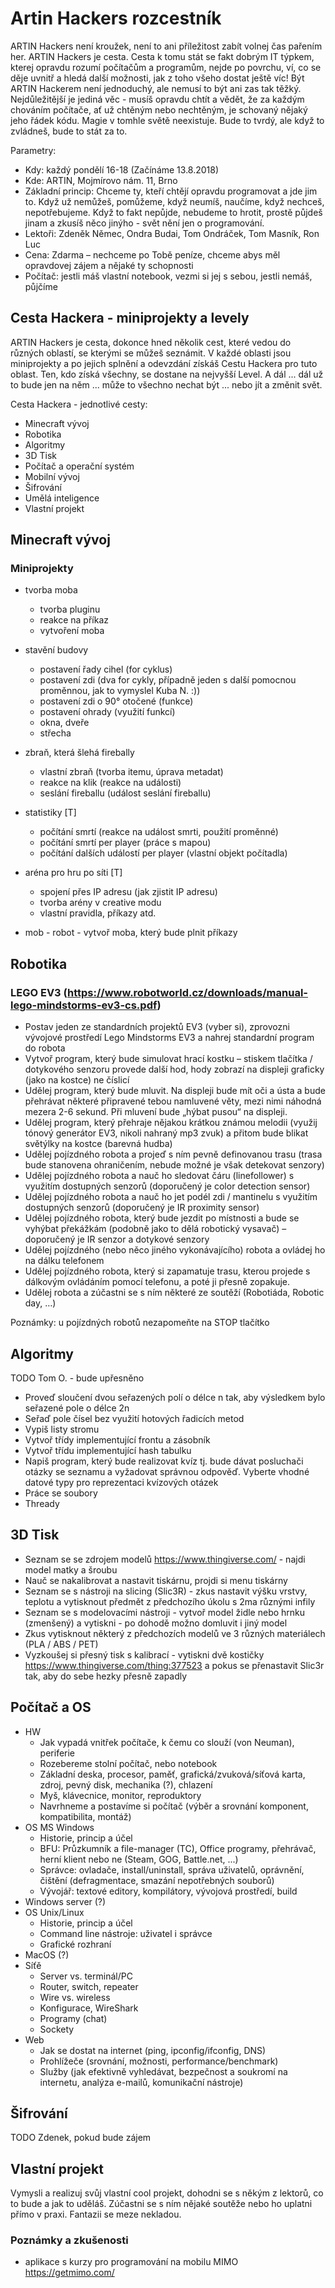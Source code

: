 # Artin Hackers rozcestník

ARTIN Hackers není kroužek, není to ani příležitost zabít volnej čas pařením her. ARTIN Hackers je cesta. Cesta k tomu stát se fakt dobrým IT týpkem, kterej opravdu rozumí počítačům a programům, nejde po povrchu, ví, co se děje uvnitř a hledá další možnosti, jak z toho všeho dostat ještě víc!
Být ARTIN Hackerem není jednoduchý, ale nemusí to být ani zas tak těžký. Nejdůležitější je jediná věc - musíš opravdu chtít a vědět, že za každým chováním počítače, ať už chtěným nebo nechtěným, je schovaný nějaký jeho řádek kódu. Magie v tomhle světě neexistuje.
Bude to tvrdý, ale když to zvládneš, bude to stát za to.

Parametry:
* Kdy: každý pondělí 16-18 (Začínáme 13.8.2018)
* Kde: ARTIN, Mojmírovo nám. 11, Brno
* Základní princip: Chceme ty, kteří chtějí opravdu programovat a jde jim to. Když už nemůžeš, pomůžeme, když neumíš, naučíme, když nechceš, nepotřebujeme. Když to fakt nepůjde, nebudeme to hrotit, prostě půjdeš jinam a zkusíš něco jinýho - svět nění jen o programování.
* Lektoři: Zdeněk Němec, Ondra Budai, Tom Ondráček, Tom Masník, Ron Luc
* Cena: Zdarma – nechceme po Tobě peníze, chceme abys měl opravdovej zájem a nějaké ty schopnosti
* Počítač: jestli máš vlastní notebook, vezmi si jej s sebou, jestli nemáš, půjčíme

## Cesta Hackera - miniprojekty a levely
ARTIN Hackers je cesta, dokonce hned několik cest, které vedou do různých oblastí, se kterými se můžeš seznámit. V každé oblasti jsou miniprojekty a po jejich splnění a odevzdání získáš Cestu Hackera pro tuto oblast. Ten, kdo získá všechny, se dostane na nejvyšší Level. A dál ... dál už to bude jen na něm ... může to všechno nechat být ... nebo jít a změnit svět.

Cesta Hackera - jednotlivé cesty:
* Minecraft vývoj
* Robotika
* Algoritmy
* 3D Tisk
* Počítač a operační systém
* Mobilní vývoj
* Šifrování
* Umělá inteligence
* Vlastní projekt


## Minecraft vývoj

### Miniprojekty

* tvorba moba
  * tvorba pluginu
  * reakce na příkaz
  * vytvoření moba 

* stavění budovy 
  * postavení řady cihel (for cyklus)
  * postavení zdi (dva for cykly, případně jeden s další pomocnou proměnnou, jak to vymyslel Kuba N. :))
  * postavení zdi o 90° otočené (funkce)
  * postavení ohrady (využití funkcí)
  * okna, dveře
  * střecha

* zbraň, která šlehá firebally
  * vlastní zbraň (tvorba itemu, úprava metadat)
  * reakce na klik (reakce na události)
  * seslání fireballu (událost seslání fireballu)

* statistiky [T]
  * počítání smrtí (reakce na událost smrti, použití proměnné)
  * počítání smrtí per player (práce s mapou)
  * počítání dalších událostí per player (vlastní objekt počítadla)

* aréna pro hru po síti [T]
  * spojení přes IP adresu (jak zjistit IP adresu)
  * tvorba arény v creative modu
  * vlastní pravidla, příkazy atd.
  
* mob - robot - vytvoř moba, který bude plnit příkazy



## Robotika
### LEGO EV3 (https://www.robotworld.cz/downloads/manual-lego-mindstorms-ev3-cs.pdf) 
* Postav jeden ze standardních projektů EV3 (vyber si), zprovozni vývojové prostředí Lego Mindstorms EV3 a nahrej standardní program do robota
* Vytvoř program, který bude simulovat hrací kostku – stiskem tlačítka / dotykového senzoru provede další hod, hody zobrazí na displeji graficky (jako na kostce) ne číslicí
* Udělej program, který bude mluvit. Na displeji bude mít oči a ústa a bude přehrávat některé připravené tebou namluvené věty, mezi nimi náhodná mezera 2-6 sekund. Při mluvení bude „hýbat pusou“ na displeji.
* Udělej program, který přehraje nějakou krátkou známou melodii (využij tónový generátor EV3, nikoli nahraný mp3 zvuk) a přitom bude blikat světýlky na kostce (barevná hudba)
* Udělej pojízdného robota a projeď s ním pevně definovanou trasu (trasa bude stanovena ohraničením, nebude možné je však detekovat senzory)
* Udělej pojízdného robota a nauč ho sledovat čáru (linefollower) s využitím dostupných senzorů (doporučený je color detection sensor)
* Udělej pojízdného robota a nauč ho jet podél zdi / mantinelu s využitím dostupných senzorů (doporučený je IR proximity sensor)
* Udělej pojízdného robota, který bude jezdit po místnosti a bude se vyhýbat překážkám (podobně jako to dělá robotický vysavač) – doporučený je IR senzor a dotykové senzory
* Udělej pojízdného (nebo něco jiného vykonávajícího) robota a ovládej ho na dálku telefonem
* Udělej pojízdného robota, který si zapamatuje trasu, kterou projede s dálkovým ovládáním pomocí telefonu, a poté ji přesně zopakuje.
* Udělej robota a zúčastni se s ním některé ze soutěží (Robotiáda, Robotic day, …)

Poznámky: u pojízdných robotů nezapomeňte na STOP tlačítko

## Algoritmy
TODO Tom O. - bude upřesněno
* Proveď sloučení dvou seřazených polí o délce n tak, aby výsledkem bylo seřazené pole o délce 2n
* Seřaď pole čísel bez využití hotových řadicích metod
* Vypiš listy stromu
* Vytvoř třídy implementující frontu a zásobník
* Vytvoř třídu implementující hash tabulku
* Napiš program, který bude realizovat kvíz tj. bude dávat posluchači otázky se seznamu a vyžadovat správnou odpověď. Vyberte vhodné datové typy pro reprezentaci kvízových otázek
* Práce se soubory
* Thready

  
## 3D Tisk
* Seznam se se zdrojem modelů https://www.thingiverse.com/ - najdi model matky a šroubu
* Nauč se nakalibrovat a nastavit tiskárnu, projdi si menu tiskárny
* Seznam se s nástroji na slicing (Slic3R) - zkus nastavit výšku vrstvy, teplotu a vytisknout předmět z předchozího úkolu s 2ma různými infily
* Seznam se s modelovacími nástroji - vytvoř model židle nebo hrnku (zmenšený) a vytiskni - po dohodě možno domluvit i jiný model
* Zkus vytisknout některý z předchozích modelů ve 3 různých materiálech (PLA / ABS / PET)
* Vyzkoušej si přesný tisk s kalibrací - vytiskni dvě kostičky https://www.thingiverse.com/thing:377523 a pokus se přenastavit Slic3r tak, aby do sebe hezky přesně zapadly


## Počítač a OS
* HW
    * Jak vypadá vnitřek počítače, k čemu co slouží (von Neuman), periferie
    * Rozebereme stolní počítač, nebo notebook
    * Základní deska, procesor, paměť, grafická/zvuková/síťová karta, zdroj, pevný disk, mechanika (?), chlazení
    * Myš, klávecnice, monitor, reproduktory
    * Navrhneme a postavíme si počítač (výběr a srovnání komponent, kompatibilita, montáž)
* OS MS Windows
    * Historie, princip a účel
    * BFU: Průzkumník a file-manager (TC), Office programy, přehrávač, herní klient nebo ne (Steam, GOG, Battle.net, ...)
    * Správce: ovladače, install/uninstall, správa uživatelů, oprávnění, čištění (defragmentace, smazání nepotřebných souborů)
    * Vývojář: textové editory, kompilátory, vývojová prostředí, build
* Windows server (?)
* OS Unix/Linux
    * Historie, princip a účel
    * Command line nástroje: uživatel i správce
    * Grafické rozhraní
* MacOS (?)
* Síťě
    * Server vs. terminál/PC
    * Router, switch, repeater
    * Wire vs. wireless
    * Konfigurace, WireShark
    * Programy (chat)
    * Sockety
* Web
    * Jak se dostat na internet (ping, ipconfig/ifconfig, DNS)
    * Prohlížeče (srovnání, možnosti, performance/benchmark)
    * Služby (jak efektivně vyhledávat, bezpečnost a soukromí na internetu, analýza e-mailů, komunikační nástroje)


## Šifrování
TODO Zdenek, pokud bude zájem


## Vlastní projekt
Vymysli a realizuj svůj vlastní cool projekt, dohodni se s někým z lektorů, co to bude a jak to uděláš. Zúčastni se s ním nějaké soutěže nebo ho uplatni přímo v praxi. Fantazii se meze nekladou.

### Poznámky a zkušenosti
* aplikace s kurzy pro programování na mobilu MIMO https://getmimo.com/


